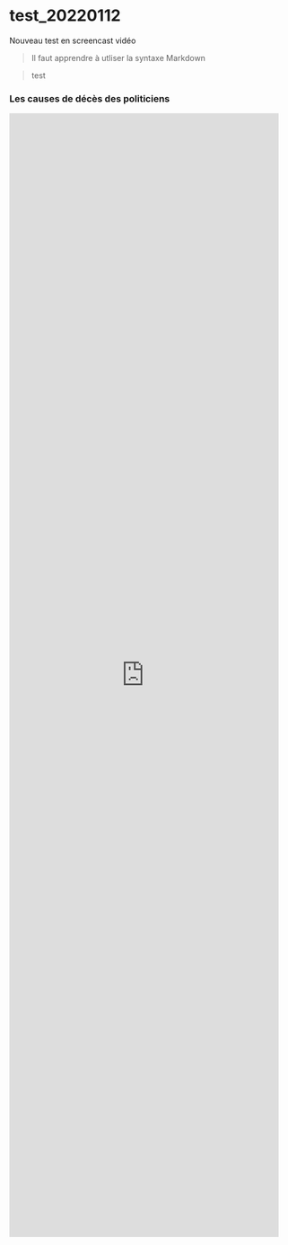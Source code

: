 # test_20220112
Nouveau test en screencast vidéo

> Il faut apprendre à utliser la syntaxe Markdown

> test

### Les causes de décès des politiciens

<iframe style="width: 50vw; height: 50vh; border: none;" src="https://query.wikidata.org/embed.html#SELECT%20%3FcauseLabel%20%28COUNT%28%3Fpolitician%29%20AS%20%3Fcount%29%0AWHERE%0A%7B%0A%20%20%3Fpolitician%20wdt%3AP106%20wd%3AQ82955%20%3B%0A%20%20%20%20%20%20%20%20%20%20%20%20%20%20wdt%3AP27%20wd%3AQ142.%0A%20%20%20%3Fpolitician%20wdt%3AP509%20%3Fcause%20.%20%20%20%20%20%20%20%0A%20%20%20%3Fcause%20wdt%3AP279%2a%20wd%3AQ12078%20.%20%20%0A%20%20SERVICE%20wikibase%3Alabel%20%7B%20bd%3AserviceParam%20wikibase%3Alanguage%20%22fr%22%20.%20%7D%0A%0A%7D%0AGROUP%20BY%20%3FcauseLabel%0AORDER%20BY%20DESC%28%3Fcount%29%0A" referrerpolicy="origin" sandbox="allow-scripts allow-same-origin allow-popups" ></iframe>
